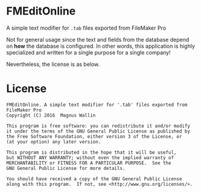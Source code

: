 # FMEditOnline

A simple text modifier for `.tab` files exported from FileMaker Pro

Not for general usage since the text and fields from the database depend on **how** the database is configured.
In other words, this application is highly specialized and written for a single purpose for a single company!

Nevertheless, the license is as below.

# License

    FMEditOnline. A simple text modifier for '.tab' files exported from FileMaker Pro
    Copyright (C) 2016  Magnus Wallin

    This program is free software: you can redistribute it and/or modify
    it under the terms of the GNU General Public License as published by
    the Free Software Foundation, either version 3 of the License, or
    (at your option) any later version.

    This program is distributed in the hope that it will be useful,
    but WITHOUT ANY WARRANTY; without even the implied warranty of
    MERCHANTABILITY or FITNESS FOR A PARTICULAR PURPOSE.  See the
    GNU General Public License for more details.

    You should have received a copy of the GNU General Public License
    along with this program.  If not, see <http://www.gnu.org/licenses/>.
